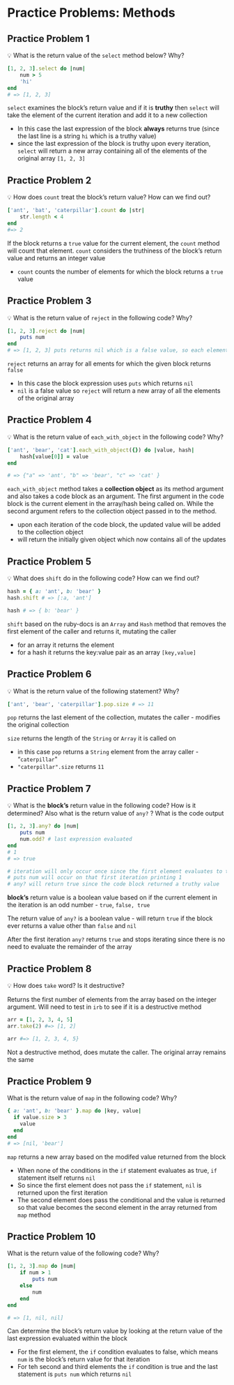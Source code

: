 # Practice Problems: Methods

## Practice Problem 1


💡 What is the return value of the `select` method below? Why?

```ruby
[1, 2, 3].select do |num|
	num > 5
	'hi'
end
# => [1, 2, 3]
```

`select` examines the block’s return value and if it is **truthy** then `select` will take the element of the current iteration and add it to a new collection 

- In this case the last expression of the block **always** returns true (since the last line is a string `hi` which is a truthy value)
- since the last expression of the block is truthy upon every iteration, `select` will return a new array containing all of the elements of the original array `[1, 2, 3]`

## Practice Problem 2


💡 How does `count` treat the block’s return value? How can we find out?

```ruby
['ant', 'bat', 'caterpillar'].count do |str|
	str.length < 4
end
#=> 2
```

If the block returns a `true` value for the current element, the `count` method will count that element. `count` considers the truthiness of the block’s return value and returns an integer value

- `count` counts the number of elements for which the block returns a `true` value

## Practice Problem 3


💡 What is the return value of `reject` in the following code? Why?

```ruby
[1, 2, 3].reject do |num|
	puts num
end
# => [1, 2, 3] puts returns nil which is a false value, so each element in the array is returned
```

`reject` returns an array for all ements for which the given block returns `false` 

- In this case the block expression uses `puts` which returns `nil`
- `nil` is a false value so `reject` will return a new array of all the elements of the original array

## Practice Problem 4


💡 What is the return value of `each_with_object` in the following code? Why?




```ruby
['ant', 'bear', 'cat'].each_with_object({}) do |value, hash|
	hash[value[0]] = value
end

# => {"a" => 'ant', "b" => 'bear', "c" => 'cat' }
```

`each_with_object` method takes a **collection object** as its method argument and also takes a code block as an argument. The first argument in the code block is the current element in the array/hash being called on. While the second argument refers to the collection object passed in to the method. 

- upon each iteration of the code block, the updated value will be added to the collection object
- will return the initially given object which now contains all of the updates

## Practice Problem 5


💡 What does `shift` do in the following code? How can we find out?




```ruby
hash = { a: 'ant', b: 'bear' }
hash.shift # => [:a, 'ant']

hash # => { b: 'bear' }
```

`shift` based on the ruby-docs is an `Array` and `Hash` method that removes the first element of the caller and returns it, mutating the caller

- for an array it returns the element
- for a hash it returns the key:value pair as an array `[key,value]`

## Practice Problem 6


💡 What is the return value of the following statement? Why?




```ruby
['ant', 'bear', 'caterpillar'].pop.size # => 11
```

`pop` returns the last element of the collection, mutates the caller - modifies the original collection

`size` returns the length of the `String` or `Array` it is called on

- in this case `pop` returns a `String` element from the array caller - “`caterpillar`"
- `"caterpillar".size` returns `11`

## Practice Problem 7


💡 What is the **block’s** return value in the following code? How is it determined? Also what is the return value of `any?` ? What is the code output




```ruby
[1, 2, 3].any? do |num|
	puts num
	num.odd? # last expression evaluated
end
# 1
# => true

# iteration will only occur once since the first element evaluates to true
# puts num will occur on that first iteration printing 1
# any? will return true since the code block returned a truthy value
```

**block’s** return value is a boolean value based on if the current element in the iteration is an odd number - `true`, `false, true`

The return value of `any?` is a boolean value - will return `true` if the block ever returns a value other than `false` and `nil` 

After the first iteration `any?` returns `true` and stops iterating since there is no need to evaluate the remainder of the array 

## Practice Problem 8


💡 How does `take` word? Is it destructive?




Returns the first number of elements from the array based on the integer argument. Will need to test in `irb` to see if it is a destructive method 

```ruby
arr = [1, 2, 3, 4, 5]
arr.take(2) #=> [1, 2]

arr #=> [1, 2, 3, 4, 5}
```

Not a destructive method, does mutate the caller. The original array remains the same

## Practice Problem 9

What is the return value of `map` in the following code? Why?

```ruby
{ a: 'ant', b: 'bear' }.map do |key, value|
  if value.size > 3
    value
  end
end
# => [nil, 'bear']
```

`map` returns a new array based on the modifed value returned from the block

- When none of the conditions in the `if` statement evaluates as true, `if` statement itself returns `nil`
- So since the first element does not pass the `if` statement, `nil` is returned upon the first iteration
- The second element does pass the conditional and the value is returned so that value becomes the second element in the array returned from `map` method

## Practice Problem 10

What is the return value of the following code? Why?

```ruby
[1, 2, 3].map do |num|
	if num > 1
		puts num
	else
		num
	end
end

# => [1, nil, nil]
```

Can determine the block’s return value by looking at the return value of the last expression evaluated within the block

- For the first element, the `if` condition evaluates to false, which means `num` is the block’s return value for that iteration
- For teh second and third elements the `if` condition is true and the last statement is `puts num` which returns `nil`